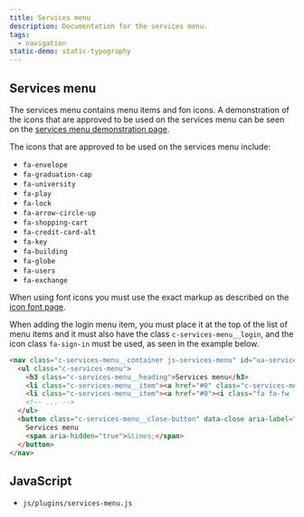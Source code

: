 ```yaml
---
title: Services menu
description: Documentation for the services menu.
tags:
  - navigation
static-demo: static-typography
---
```


## Services menu

The services menu contains menu items and fon icons. A demonstration of the icons that are approved to be used on the services menu can be seen on the [services menu demonstration page](static-typography.html).

The icons that are approved to be used on the services menu include:
- <i class="fa fa-fw fa-envelope" aria-hidden="true"></i> `fa-envelope`
- <i class="fa fa-fw fa-graduation-cap" aria-hidden="true"></i> `fa-graduation-cap`
- <i class="fa fa-fw fa-university" aria-hidden="true"></i> `fa-university`
- <i class="fa fa-fw fa-play" aria-hidden="true"></i> `fa-play`
- <i class="fa fa-fw fa-lock" aria-hidden="true"></i> `fa-lock`
- <i class="fa fa-fw fa-arrow-circle-up" aria-hidden="true"></i> `fa-arrow-circle-up`
- <i class="fa fa-fw fa-shopping-cart" aria-hidden="true"></i> `fa-shopping-cart`
- <i class="fa fa-fw fa-credit-card-alt" aria-hidden="true"></i> `fa-credit-card-alt`
- <i class="fa fa-fw fa-key" aria-hidden="true"></i> `fa-key`
- <i class="fa fa-fw fa-building" aria-hidden="true"></i> `fa-building`
- <i class="fa fa-fw fa-globe" aria-hidden="true"></i> `fa-globe`
- <i class="fa fa-fw fa-users" aria-hidden="true"></i> `fa-users`
- <i class="fa fa-fw fa-exchange" aria-hidden="true"></i> `fa-exchange`

When using font icons you must use the exact markup as described on the [icon font page](icon-font.html).

When adding the login menu item, you must place it at the top of the list of menu items and it must also have the class `c-services-menu__login`, and the icon class `fa-sign-in` must be used, as seen in the example below.

```html
<nav class="c-services-menu__container js-services-menu" id="ua-services-menu" data-off-canvas>
  <ul class="c-services-menu">
    <h3 class="c-services-menu__heading">Services menu</h3>
    <li class="c-services-menu__item"><a href="#0" class="c-services-menu__login"><i class="fa fa-fw fa-sign-in" aria-hidden="true"></i> Login</a></li>
    <li class="c-services-menu__item"><a href="#0"><i class="fa fa-fw [icon-class-name]" aria-hidden="true"></i> Student Mail</a></li>
    <!-- ... -->
  </ul>
  <button class="c-services-menu__close-button" data-close aria-label="Close menu" type="button">
    Services menu
    <span aria-hidden="true">&times;</span>
  </button>
</nav>
```

## JavaScript

- `js/plugins/services-menu.js`
